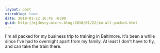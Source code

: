 ```yaml
---
layout: post
microblog: true
date: 2018-01-22 16:46 -0500
guid: http://mjdescy.micro.blog/2018/01/22/im-all-packed.html
---
```

I'm all packed for my business trip to training in Baltimore. It's been a while since I've had to overnight apart from my family. At least I don't have to fly, and can take the train there.
